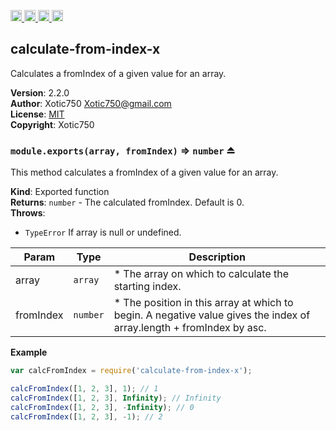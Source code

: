 <a href="https://travis-ci.org/Xotic750/calculate-from-index-x"
   title="Travis status">
<img
   src="https://travis-ci.org/Xotic750/calculate-from-index-x.svg?branch=master"
   alt="Travis status" height="18"/>
</a>
<a href="https://david-dm.org/Xotic750/calculate-from-index-x"
   title="Dependency status">
<img src="https://david-dm.org/Xotic750/calculate-from-index-x.svg"
   alt="Dependency status" height="18"/>
</a>
<a href="https://david-dm.org/Xotic750/calculate-from-index-x#info=devDependencies"
   title="devDependency status">
<img src="https://david-dm.org/Xotic750/calculate-from-index-x/dev-status.svg"
   alt="devDependency status" height="18"/>
</a>
<a href="https://badge.fury.io/js/calculate-from-index-x" title="npm version">
<img src="https://badge.fury.io/js/calculate-from-index-x.svg"
   alt="npm version" height="18"/>
</a>
<a name="module_calculate-from-index-x"></a>

## calculate-from-index-x
Calculates a fromIndex of a given value for an array.

**Version**: 2.2.0  
**Author**: Xotic750 <Xotic750@gmail.com>  
**License**: [MIT](&lt;https://opensource.org/licenses/MIT&gt;)  
**Copyright**: Xotic750  
<a name="exp_module_calculate-from-index-x--module.exports"></a>

### `module.exports(array, fromIndex)` ⇒ <code>number</code> ⏏
This method calculates a fromIndex of a given value for an array.

**Kind**: Exported function  
**Returns**: <code>number</code> - The calculated fromIndex. Default is 0.  
**Throws**:

- <code>TypeError</code> If array is null or undefined.


| Param | Type | Description |
| --- | --- | --- |
| array | <code>array</code> | * The array on which to calculate the starting index. |
| fromIndex | <code>number</code> | * The position in this array at which to begin. A  negative value gives the index of array.length + fromIndex by asc. |

**Example**  
```js
var calcFromIndex = require('calculate-from-index-x');

calcFromIndex([1, 2, 3], 1); // 1
calcFromIndex([1, 2, 3], Infinity); // Infinity
calcFromIndex([1, 2, 3], -Infinity); // 0
calcFromIndex([1, 2, 3], -1); // 2
```
